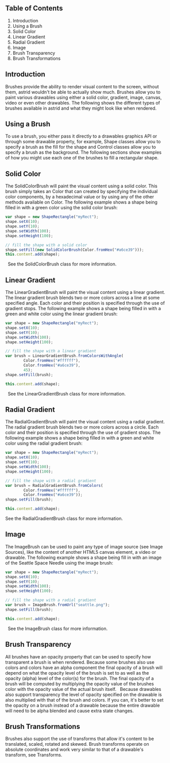## Table of Contents
1. Introduction
1. Using a Brush
1. Solid Color
1. Linear Gradient
1. Radial Gradient
1. Image
1. Brush Transparency
1. Brush Transformations
 
## Introduction
Brushes provide the ability to render visual content to the screen, without them, astrid wouldn't be able to actually 
show much. Brushes allow you to paint various drawables using either a solid color, gradient, image, canvas, video or 
even other drawables. The following shows the different types of brushes available in astrid and what they might look 
like when rendered.
 
## Using a Brush
To use a brush, you either pass it directly to a drawables graphics API or through some drawable property, for example, 
Shape classes allow you to specify a brush as the fill for the shape and Control classes allow you to specify a brush 
as the background. The following sections show examples of how you might use each one of the brushes to fill a 
rectangular shape.
 
## Solid Color
The SolidColorBrush will paint the visual content using a solid color. This brush simply takes an Color that can created 
by specifying the individual color components, by a hexadecimal value or by using any of the other methods available on 
Color. The following example shows a shape being filled in with a green color using the solid color brush:

```js
var shape = new ShapeRectangle("myRect");
shape.setX(10);
shape.setY(10);
shape.setWidth(100);
shape.setHeight(100);

// fill the shape with a solid color
shape.setFill(new SolidColorBrush(Color.fromHex("#a6ce39")));
this.content.add(shape);
```
 
See the SolidColorBrush class for more information.
 
## Linear Gradient
The LinearGradientBrush will paint the visual content using a linear gradient. The linear gradient brush blends two or 
more colors across a line at some specified angle. Each color and their position is specified through the use of 
gradient stops. The following example shows a shape being filled in with a green and white color using the linear 
gradient brush:

```js
var shape = new ShapeRectangle("myRect");
shape.setX(10);
shape.setY(10);
shape.setWidth(100);
shape.setHeight(100);

// fill the shape with a linear gradient
var brush = LinearGradientBrush.fromColorsWithAngle(
        Color.fromHex("#ffffff"),
        Color.fromHex("#a6ce39"),
        45);
shape.setFill(brush);

this.content.add(shape);
```
 
See the LinearGradientBrush class for more information.
 
## Radial Gradient
The RadialGradientBrush will paint the visual content using a radial gradient. The radial gradient brush blends two or 
more colors across a circle. Each color and their position is specified through the use of gradient stops. The following 
example shows a shape being filled in with a green and white color using the radial gradient brush:

```js
var shape = new ShapeRectangle("myRect");
shape.setX(10);
shape.setY(10);
shape.setWidth(100);
shape.setHeight(100);

// fill the shape with a radial gradient
var brush = RadialGradientBrush.fromColors(
        Color.fromHex("#ffffff"),
        Color.fromHex("#a6ce39"));
shape.setFill(brush);

this.content.add(shape);
```

See the RadialGradientBrush class for more information.
 
## Image
The ImageBrush can be used to paint any type of image source (see Image Sources), like the content of another HTML5 
canvas element, a video or drawable. The following example shows a shape being fill in with an image of the 
Seattle Space Needle using the image brush:

```js
var shape = new ShapeRectangle("myRect");
shape.setX(10);
shape.setY(10);
shape.setWidth(100);
shape.setHeight(100);

// fill the shape with a radial gradient
var brush = ImageBrush.fromUrl("seattle.png");
shape.setFill(brush);

this.content.add(shape);
```
 
See the ImageBrush class for more information.
 
## Brush Transparency
All brushes have an opacity property that can be used to specify how transparent a brush is when rendered. 
Because some brushes also use colors and colors have an alpha component the final opacity of a brush will depend on what 
the opacity level of the brush is set to as well as the opacity (alpha) level of the color(s) for the brush. The final 
opacity of a brush will be computed by multiplying the opacity value of the brushes color with the opacity value of the 
actual brush itself.
 
Because drawables also support transparency the level of opacity specified on the drawable is also multiplied with that 
of the brush and colors. If you can, it's better to set the opacity on a brush instead of a drawable because the entire 
drawable will need to be alpha blended and cause extra state changes.
 
## Brush Transformations
Brushes also support the use of transforms that allow it's content to be translated, scaled, rotated and skewed. 
Brush transforms operate on absolute coordinates and work very similar to that of a drawable's transform, see Transforms.
